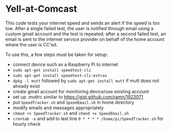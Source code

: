 # Yell-at-Comcast

This code tests your internet speed and sends an alert if the speed is too low. After a single failed test, the user is notified through email using a custom gmail account and the test is repeated; after a second failed test, an email is sent to the internet service provider on behalf of the home account where the user is CC'ed.

To use this, a few steps must be taken for setup:

 - connect device such as a Raspberry Pi to internet
 - `sudo apt-get install speedtest-cli`
 - `sudo apt-get install speedtest-cli-extras`
 - `dpkg -l mutt` followed by `sudo apt-get install mutt` if mutt does not already exist
 - create gmail account for monitoring device/use existing account
 - set up .muttrc similar to https://gist.github.com/ramn/1923071
 - put `SpeedTracker.sh` and `SpeedEmail.sh` in home directory
 - modify emails and messages appropriately
 - `chmod +x SpeedTracker.sh` and `chmod +x SpeedEmail.sh`
 - `crontab -e` and add to last line `0 * * * * /home/pi/SpeedTracker.sh` for hourly check
 
